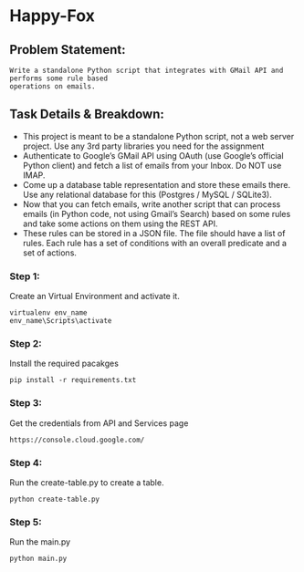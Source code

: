 # Happy-Fox

## Problem Statement:

```
Write a standalone Python script that integrates with GMail API and performs some rule based
operations on emails.
```

## Task Details & Breakdown:

- This project is meant to be a standalone Python script, not a web server project. Use any
3rd party libraries you need for the assignment
- Authenticate to Google’s GMail API using OAuth (use Google’s official Python client) and
fetch a list of emails from your Inbox. Do NOT use IMAP.
- Come up a database table representation and store these emails there. Use any
relational database for this (Postgres / MySQL / SQLite3).
- Now that you can fetch emails, write another script that can process emails (in Python
code, not using Gmail’s Search) based on some rules and take some actions on them
using the REST API.
- These rules can be stored in a JSON file. The file should have a list of rules. Each rule
has a set of conditions with an overall predicate and a set of actions.


### Step 1:
Create an Virtual Environment and activate it.
```
virtualenv env_name 
env_name\Scripts\activate
```

### Step 2:
Install the required pacakges
```
pip install -r requirements.txt
```

### Step 3:
Get the credentials from API and Services page 
```
https://console.cloud.google.com/
```

### Step 4:
Run the create-table.py to create a table.
```
python create-table.py
```

### Step 5:
Run the main.py 
```
python main.py
```